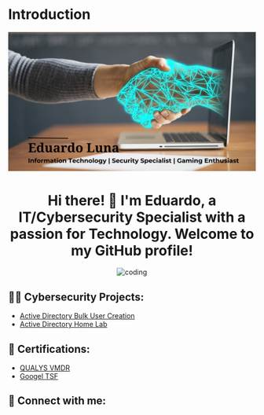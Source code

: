 # Introduction
![LOGO](https://github.com/eddiemoon96/eddiemoon96/blob/main/Eduard%20Luna.png)
<h1 align="center">Hi there! 👋 I'm Eduardo, a IT/Cybersecurity Specialist with a passion for Technology. Welcome to my GitHub profile!</h1>

<div align="center">
  <img alt = "coding" width = "400" src = "https://media1.giphy.com/media/Ws6T5PN7wHv3cY8xy8/giphy.gif?cid=ecf05e478x448nsozlvt55g6xlj3zhs8uqug0xgjgoz5945b&ep=v1_gifs_search&rid=giphy.gif&ct=g">
</div>

<h2>👨‍💻 Cybersecurity Projects:</h2>

 
- [Active Directory Bulk User Creation](https://github.com/joshmadakor1/AD_PS)
- [Active Directory Home Lab](https://github.com/eddiemoon96/ActiveDirectoryLab/tree/main)

<h2>📄 Certifications:</h2>

- [QUALYS VMDR](https://github.com/eddiemoon96/QualysCert/blob/main/coursecompletion.pdf)
- [Googel TSF](https://www.coursera.org/account/accomplishments/verify/QYDQ59WAVL3S)

<h2> 🤳 Connect with me:</h2>


<!--

- 🌱 I’m currently learning **Blank**

- 👨‍💻 One of my projects is available at 

- 💬 Ask me about **Blank**

- 📫 How to reach me **Eddieluna07@gmail.com**

- ⚡ Fun fact **People Blink Less When They Use Computers**


